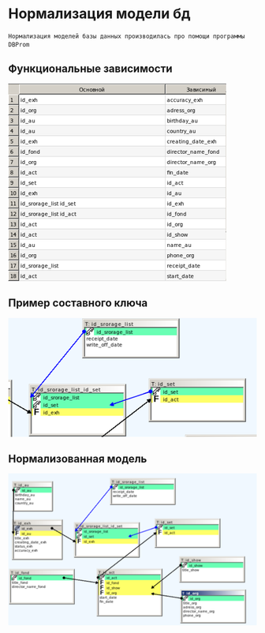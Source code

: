 # Нормализация модели бд
`Нормализация моделей базы данных производилась про помощи программы DBProm`

## Функциональные зависимости
![](../assets/db_prom_fz.png)

## Пример составного ключа
![](../assets/db_prom_mk.png)

## Нормализованная модель
![](../assets/db_prom.png)
